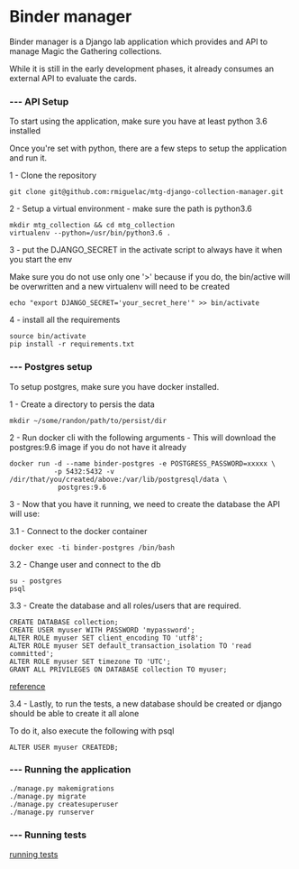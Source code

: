 # Binder manager

Binder manager is a Django lab application which provides and API to manage Magic the Gathering collections.

While it is still in the early development phases, it already consumes an external API to evaluate the cards.


### --- API Setup

To start using the application, make sure you have at least python 3.6 installed

Once you're set with python, there are a few steps to setup the application and run it.

1 - Clone the repository
```commandline
git clone git@github.com:rmiguelac/mtg-django-collection-manager.git
```

2 - Setup a virtual environment - make sure the path is python3.6
```commandline
mkdir mtg_collection && cd mtg_collection
virtualenv --python=/usr/bin/python3.6 .
```

3 - put the DJANGO_SECRET in the activate script to always have it when you start the env

Make sure you do not use only one '>' because if you do, the bin/active will be overwritten and a new virtualenv will
need to be created
```commandline
echo "export DJANGO_SECRET='your_secret_here'" >> bin/activate
```

4 - install all the requirements 
```commandline
source bin/activate
pip install -r requirements.txt
```

### --- Postgres setup

To setup postgres, make sure you have docker installed.

1 - Create a directory to persis the data
```commandline
mkdir ~/some/randon/path/to/persist/dir
```

2 - Run docker cli with the following arguments - This will download the postgres:9.6 image if you do not have it already
```commandline
docker run -d --name binder-postgres -e POSTGRESS_PASSWORD=xxxxx \
           -p 5432:5432 -v /dir/that/you/created/above:/var/lib/postgresql/data \
            postgres:9.6
```

3 - Now that you have it running, we need to create the database the API will use:

3.1 - Connect to the docker container
```commandline
docker exec -ti binder-postgres /bin/bash
```

3.2 - Change user and connect to the db
```commandline
su - postgres
psql
```

3.3 - Create the database and all roles/users that are required.
```commandline
CREATE DATABASE collection;
CREATE USER myuser WITH PASSWORD 'mypassword';
ALTER ROLE myuser SET client_encoding TO 'utf8';
ALTER ROLE myuser SET default_transaction_isolation TO 'read committed';
ALTER ROLE myuser SET timezone TO 'UTC';
GRANT ALL PRIVILEGES ON DATABASE collection TO myuser;
```
[reference](https://www.digitalocean.com/community/tutorials/how-to-use-postgresql-with-your-django-application-on-ubuntu-14-04)

3.4 - Lastly, to run the tests, a new database should be created or django should be able to create it all alone

To do it, also execute the following with psql
```commandline
ALTER USER myuser CREATEDB;
```

### --- Running the application

```commandline
./manage.py makemigrations
./manage.py migrate
./manage.py createsuperuser
./manage.py runserver
```

### --- Running tests

[running tests](https://github.com/rmiguelac/mtg-django-collection-manager/blob/master/collection_app/tests/README.md)